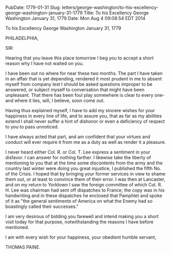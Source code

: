 PubDate: 1779-01-31
Slug: letters/george-washington/to-his-excellency-george-washington-january-31-1779
Title: To his Excellency George Washington  January 31, 1779
Date: Mon Aug  4 09:08:54 EDT 2014

   To his Excellency George Washington  January 31, 1779

   PHILADELPHIA,

   SIR:

   Hearing that you leave this place tomorrow I beg you to accept a short
   reason why I have not waited on you.

   I have been out no where for near these two months. The part I have taken
   in an affair that is yet depending, rendered it most prudent in me to
   absent myself from company lest I should be asked questions improper to be
   answered, or subject myself to conversation that might have been
   unpleasant. That there has been foul play somewhere is clear to every
   one-and where it lies, will, I believe, soon come out.

   Having thus explained myself, I have to add my sincere wishes for your
   happiness in every line of life, and to assure you, that as far as my
   abilities extend I shall never suffer a hint of dishonor or even a
   deficiency of respect to you to pass unnoticed.

   I have always acted that part, and am confident that your virtues and
   conduct will ever require it from me as a duty as well as render it a
   pleasure.

   I never heard either Col. R. or Col. T. Lee express a sentiment in your
   disfavor. I can answer for nothing farther. I likewise take the liberty of
   mentioning to you that at the time some discontents from the army and the
   country last winter were doing you great injustice, I published the fifth
   No. of the Crisis. I hoped that by bringing your former services in view
   to shame them out, or at least to convince them of their error. I was then
   at Lancaster, and on my return to Yorktown I saw the foreign committee of
   which Col. R. H. Lee was chairman had sent off dispatches to France; the
   copy was in his handwriting and in these dispatches he enclosed that
   Pamphlet and spoke of it as "the general sentiments of America on what the
   Enemy had so boastingly called their successes."

   I am very desirous of bidding you farewell and intend making you a short
   visit today for that purpose, notwithstanding the reasons I have before
   mentioned.

   I am with every wish for your happiness, your obedient humble servant,

   THOMAS PAINE.


